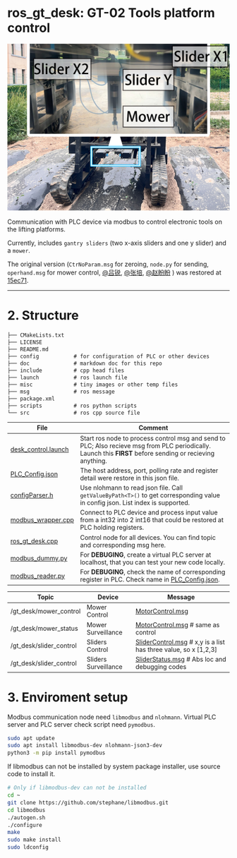 # ros_gt_desk: GT-02 Tools platform control

![Show](misc/ros_gt_desk.jpg)

Communication with PLC device via modbus to control electronic tools on the lifting platforms.

Currently, includes `gantry sliders` (two x-axis sliders and one y slider) and a `mower`.


The original version (`CtrNoParam.msg` for zeroing, `node.py` for sending, `operhand.msg` for mower control, [@吕锐](https://github.com/ouranar), [@张培](https://github.com/ZP1931301733), [@赵盼盼](https://github.com/lzuzhaopp) ) was restored at [15ec71](https://github.com/JChrysanthemum/ros_gt_desk/tree/15ec71f8cbe6e292ee5fd2820e5937d4a6de1643).

------

# 2. Structure

```
├── CMakeLists.txt
├── LICENSE
├── README.md
├── config           # for configuration of PLC or other devices
├── doc              # markdown doc for this repo
├── include          # cpp head files
├── launch           # ros launch file 
├── misc             # tiny images or other temp files
├── msg              # ros message
├── package.xml
├── scripts          # ros python scripts
└── src              # ros cpp source file
```


File|Comment
-----|-----
[desk_control.launch](launch/desk_control.launch)| Start ros node to process control msg and send to PLC; Also recieve msg from PLC periodically. Launch this **FIRST** before sending or recieving anything.
[PLC_Config.json](config/PLC_Config.json)| The host address, port, polling rate and register detail were restore in this json file.
[configParser.h](include/ros_gt_desk/configParser.h)|Use nlohmann to read json file. Call `getValueByPath<T>()` to get corresponding value in config json. List index is supported.
[modbus_wrapper.cpp](src/modbus_wrapper.cpp)| Connect to PLC device and process input value from a int32 into 2 int16 that could be restored at PLC holding registers.
[ros_gt_desk.cpp](src/ros_gt_desk.cpp)| Control node for all devices. You can find topic and corresponding msg here.
[modbus_dummy.py](scripts/modbus_dummy.py)| For **DEBUGING**, create a virtual PLC server at localhost, that you can test your new code locally.
[modbus_reader.py](scripts/modbus_reader.py) | For **DEBUGING**, check the name of corresponding register in PLC. Check name in [PLC_Config.json](config/PLC_Config.json).



Topic|Device|Message
-----|-----|-----
/gt_desk/mower_control | Mower Control| [MotorControl.msg](msg/MotorControl.msg)
/gt_desk/mower_status | Mower Surveillance | [MotorControl.msg](msg/MotorControl.msg)  # same as control
/gt_desk/slider_control | Sliders Control| [SliderControl.msg](msg/SliderControl.msg) # x,y is a list has three value, so x [1,2,3]
/gt_desk/slider_control | Sliders Surveillance| [SliderStatus.msg](msg/SliderStatus.msg) # Abs loc and debugging codes


# 3. Enviroment setup

Modbus communication node need `libmodbus` and `nlohmann`. Virtual PLC server and PLC server check script need `pymodbus`.

```bash
sudo apt update
sudo apt install libmodbus-dev nlohmann-json3-dev
python3 -m pip install pymodbus
```

If libmodbus can not be installed by system package installer, use source code to install it.

```bash
# Only if libmodbus-dev can not be installed
cd ~
git clone https://github.com/stephane/libmodbus.git
cd libmodbus
./autogen.sh
./configure
make
sudo make install
sudo ldconfig
```

